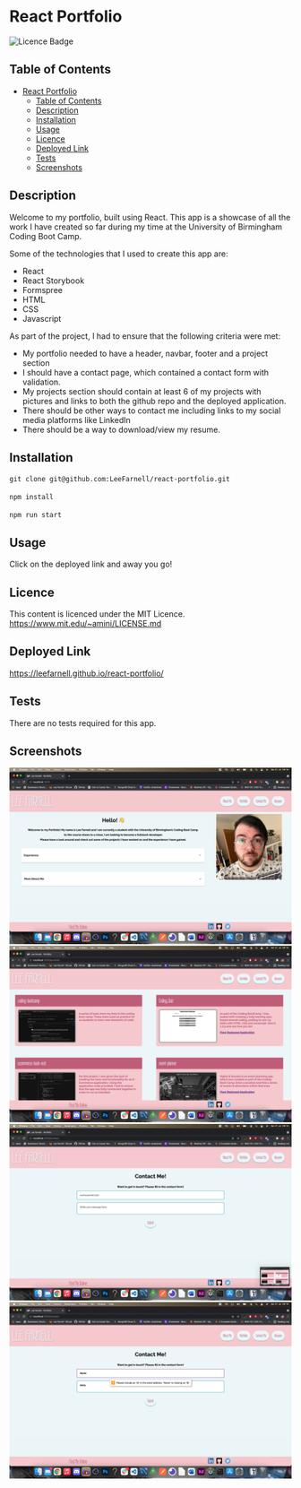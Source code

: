 # React Portfolio

![Licence Badge](https://img.shields.io/badge/licence-MIT-green)

## Table of Contents

- [React Portfolio](#react-portfolio)
  - [Table of Contents](#table-of-contents)
  - [Description](#description)
  - [Installation](#installation)
  - [Usage](#usage)
  - [Licence](#licence)
  - [Deployed Link](#deployed-link)
  - [Tests](#tests)
  - [Screenshots](#screenshots)

## Description

Welcome to my portfolio, built using React. This app is a showcase of all the work I have created so far during my time at the University of Birmingham Coding Boot Camp.

Some of the technologies that I used to create this app are:

- React
- React Storybook
- Formspree
- HTML
- CSS
- Javascript

As part of the project, I had to ensure that the following criteria were met:

- My portfolio needed to have a header, navbar, footer and a project section
- I should have a contact page, which contained a contact form with validation.
- My projects section should contain at least 6 of my projects with pictures and links to both the github repo and the deployed application.
- There should be other ways to contact me including links to my social media platforms like LinkedIn
- There should be a way to download/view my resume.

## Installation

```
git clone git@github.com:LeeFarnell/react-portfolio.git

npm install

npm run start

```

## Usage

Click on the deployed link and away you go!

## Licence

This content is licenced under the MIT Licence.
https://www.mit.edu/~amini/LICENSE.md

## Deployed Link

https://leefarnell.github.io/react-portfolio/

## Tests

There are no tests required for this app.

## Screenshots

![screenshot1](assets/../public/assets/images/react-portfolio-1.png)
![screenshot2](assets/../public/assets/images/react-portfolio-2.png)
![screenshot3](assets/../public/assets/images/react-portfolio-3.png)
![screenshot4](assets/../public/assets/images/react-portfolio-4.png)
